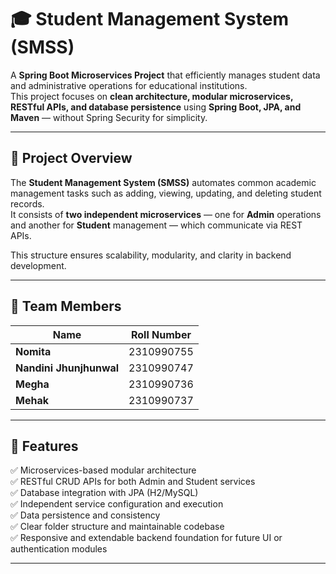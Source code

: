 # 🎓 Student Management System (SMSS)

A **Spring Boot Microservices Project** that efficiently manages student data and administrative operations for educational institutions.  
This project focuses on **clean architecture, modular microservices, RESTful APIs, and database persistence** using **Spring Boot, JPA, and Maven** — without Spring Security for simplicity.

---

## 🧩 Project Overview

The **Student Management System (SMSS)** automates common academic management tasks such as adding, viewing, updating, and deleting student records.  
It consists of **two independent microservices** — one for **Admin** operations and another for **Student** management — which communicate via REST APIs.

This structure ensures scalability, modularity, and clarity in backend development.

---

## 👥 Team Members

| Name | Roll Number |
|------|--------------|
| **Nomita** | 2310990755 |
| **Nandini Jhunjhunwal** | 2310990747 |
| **Megha** | 2310990736 | 
| **Mehak** | 2310990737 | 
---

## 🧠 Features

✅ Microservices-based modular architecture  
✅ RESTful CRUD APIs for both Admin and Student services  
✅ Database integration with JPA (H2/MySQL)  
✅ Independent service configuration and execution  
✅ Data persistence and consistency  
✅ Clear folder structure and maintainable codebase  
✅ Responsive and extendable backend foundation for future UI or authentication modules  

---

